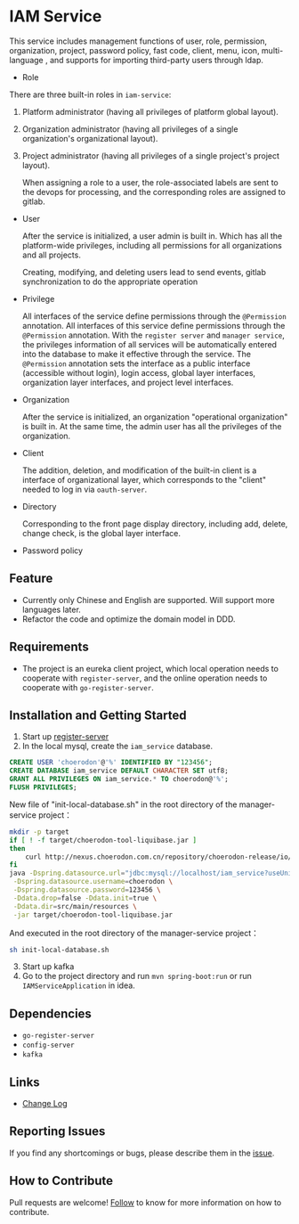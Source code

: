 # IAM Service
This service includes management functions of user, role, permission, organization, project, password policy, fast code, client, menu, icon, multi-language , and supports for importing third-party users through ldap.

- Role

There are three built-in roles in `iam-service`:

1. Platform administrator (having all privileges of platform global layout).
2. Organization administrator (having all privileges of  a single organization's organizational layout). 
3. Project administrator (having all privileges of a single project's project layout).
    

    When assigning a role to a user, the role-associated labels are sent to the devops for processing, and the corresponding roles are assigned to gitlab.

- User

  After the service is initialized, a user admin is built in. Which has all the platform-wide privileges, including all permissions for all organizations and all projects.

  Creating, modifying, and deleting users lead to send events, gitlab synchronization to do the appropriate operation

- Privilege

  All interfaces of the service define permissions through the `@Permission` annotation. All interfaces of this service define permissions through the `@Permission` annotation. With the `register server` and `manager service`, the privileges information of all services will be automatically entered into the database to make it effective through the service. The `@Permission` annotation sets the interface as a public interface (accessible without login), login access, global layer interfaces, organization layer interfaces, and project level interfaces.

- Organization

  After the service is initialized, an organization "operational organization" is built in. At the same time, the admin user has all the privileges of the organization.

- Client

  
  The addition, deletion, and modification of the built-in client is a interface of organizational layer, which corresponds to the "client" needed to log in via `oauth-server`.

- Directory

  Corresponding to the front page display directory, including add, delete, change check, is the global layer interface.
  
- Password policy


## Feature

- Currently only Chinese and English are supported. Will support more languages later.
- Refactor the code and optimize the domain model in DDD.

## Requirements

- The project is an eureka client project, which local operation needs to cooperate with `register-server`, and the online operation needs to cooperate with `go-register-server`.

## Installation and Getting Started

1. Start up [register-server](https://github.com/choerodon/eureka-server)
2. In the local mysql, create the `iam_service` database. 

```sql
CREATE USER 'choerodon'@'%' IDENTIFIED BY "123456";
CREATE DATABASE iam_service DEFAULT CHARACTER SET utf8;
GRANT ALL PRIVILEGES ON iam_service.* TO choerodon@'%';
FLUSH PRIVILEGES;
```
New file of "init-local-database.sh" in the root directory of the manager-service project：

```sh
mkdir -p target
if [ ! -f target/choerodon-tool-liquibase.jar ]
then
    curl http://nexus.choerodon.com.cn/repository/choerodon-release/io/choerodon/choerodon-tool-liquibase/0.5.2.RELEASE/choerodon-tool-liquibase-0.5.2.RELEASE.jar -o target/choerodon-tool-liquibase.jar
fi
java -Dspring.datasource.url="jdbc:mysql://localhost/iam_service?useUnicode=true&characterEncoding=utf-8&useSSL=false" \
 -Dspring.datasource.username=choerodon \
 -Dspring.datasource.password=123456 \
 -Ddata.drop=false -Ddata.init=true \
 -Ddata.dir=src/main/resources \
 -jar target/choerodon-tool-liquibase.jar
```

And executed in the root directory of the manager-service project：

```sh
sh init-local-database.sh
```

3. Start up kafka
4. Go to the project directory and run `mvn spring-boot:run` or run `IAMServiceApplication` in idea.

## Dependencies
- `go-register-server`
- `config-server`
- `kafka`

## Links

* [Change Log](./CHANGELOG.zh-CN.md)

## Reporting Issues

If you find any shortcomings or bugs, please describe them in the [issue](https://github.com/choerodon/choerodon/issues/new?template=issue_template.md).
    
## How to Contribute

Pull requests are welcome! [Follow](https://github.com/choerodon/choerodon/blob/master/CONTRIBUTING.md) to know for more information on how to contribute.


